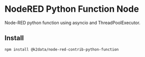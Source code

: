 # NodeRED Python Function Node

Node-RED python function using asyncio and ThreadPoolExecutor.

## Install
```
npm install @k2data/node-red-contrib-python-function
```